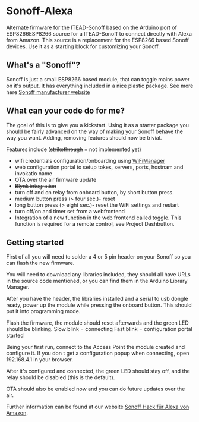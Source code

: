 # Sonoff-Alexa
Alternate firmware for the ITEAD-Sonoff based on the Arduino port of ESP8266ESP8266 source for a ITEAD-Sonoff to connect directly with Alexa from Amazon. This source is a replacement for the ESP8266 based Sonoff devices.
Use it as a starting block for customizing your Sonoff.

## What's a "Sonoff"?
Sonoff is just a small ESP8266 based module, that can toggle mains power on it's output. It has everything included in a nice plastic package.
See more here [Sonoff manufacturer website](https://www.itead.cc/sonoff-wifi-wireless-switch.html)

## What can your code do for me?
The goal of this is to give you a kickstart. Using it as a starter package you should be fairly advanced on the way of making your Sonoff behave the way you want. Adding, removing features should now be trivial.

Features include (~~strikethrough~~ = not implemented yet)
- wifi credentials configuration/onboarding using [WiFiManager](https://github.com/tzapu/WiFiManager)
- web configuration portal to setup tokes, servers, ports, hostnam and invokatio name
- OTA over the air firmware update
- ~~Blynk integration~~
- turn off and on relay from onboard button, by short button press.
- medium button press (> four sec.)- reset
- long button press (> eight sec.)- reset the WiFi settings and restart
- turn off/on and timer set from a webfrontend 
- Integration of a new function in the web frontend called toggle.
  This function is required for a remote control, see Project Dashbutton.

## Getting started
First of all you will need to solder a 4 or 5 pin header on your Sonoff so you can flash the new firmware.

You will need to download any libraries included, they should all have URLs in the source code mentioned, or you can find them in the Arduino Library Manager.

After you have the header, the libraries installed and a serial to usb dongle ready, power up the module while pressing the onboard button. This should put it into programming mode.

Flash the firmware, the module should reset afterwards and the green LED should be blinking.
Slow blink = connecting
Fast blink = configuration portal started

Being your first run, connect to the Access Point the module created and configure it. If you don t get a configuration popup when connecting, open 192.168.4.1 in your browser.

After it's configured and connected, the green LED should stay off, and the relay should be disabled (this is the default).

OTA should also be enabled now and you can do future updates over the air.

Further information can be found at our website [Sonoff Hack für Alexa von Amazon](http://dillinger-engineering.de/sonoff-switch-mit-webfrontend-und-alexa-amazon/2017/08/).
